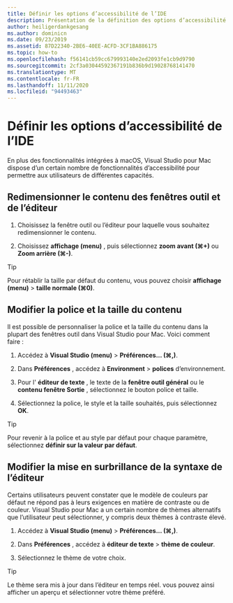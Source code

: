 ```yaml
---
title: Définir les options d’accessibilité de l’IDE
description: Présentation de la définition des options d’accessibilité dans Visual Studio pour Mac
author: heiligerdankgesang
ms.author: dominicn
ms.date: 09/23/2019
ms.assetid: 87D22340-2BE6-40EE-ACFD-3CF1BA886175
ms.topic: how-to
ms.openlocfilehash: f56141cb59cc679993140e2ed2093fe1cb9d9790
ms.sourcegitcommit: 2cf3a03044592367191b836b9d19028768141470
ms.translationtype: MT
ms.contentlocale: fr-FR
ms.lasthandoff: 11/11/2020
ms.locfileid: "94493463"
---
```

# <a name="set-ide-accessibility-options"></a>Définir les options d’accessibilité de l’IDE

En plus des fonctionnalités intégrées à macOS, Visual Studio pour Mac dispose d’un certain nombre de fonctionnalités d’accessibilité pour permettre aux utilisateurs de différentes capacités.

## <a name="resize-tool-windows-and-editor-content"></a>Redimensionner le contenu des fenêtres outil et de l’éditeur

1. Choisissez la fenêtre outil ou l’éditeur pour laquelle vous souhaitez redimensionner le contenu.

1. Choisissez **affichage (menu)** , puis sélectionnez **zoom avant (&#8984;+)** ou **Zoom arrière (&#8984;-)**.

> [!TIP]
> Pour rétablir la taille par défaut du contenu, vous pouvez choisir **affichage (menu)**  >  **taille normale (&#8984;0)**.

## <a name="change-the-content-font-and-size"></a>Modifier la police et la taille du contenu

Il est possible de personnaliser la police et la taille du contenu dans la plupart des fenêtres outil dans Visual Studio pour Mac. Voici comment faire :

1. Accédez à **Visual Studio (menu)**  >  **Préférences... (&#8984;,)**.

1. Dans **Préférences** , accédez à **Environment**  >  **polices** d’environnement.

1. Pour l' **éditeur de texte** , le texte de la **fenêtre outil général** ou le **contenu fenêtre Sortie** , sélectionnez le bouton police et taille.

1. Sélectionnez la police, le style et la taille souhaités, puis sélectionnez **OK**.

> [!TIP]
> Pour revenir à la police et au style par défaut pour chaque paramètre, sélectionnez **définir sur la valeur par défaut**.

## <a name="change-the-editor-syntax-highlighting"></a>Modifier la mise en surbrillance de la syntaxe de l’éditeur

Certains utilisateurs peuvent constater que le modèle de couleurs par défaut ne répond pas à leurs exigences en matière de contraste ou de couleur. Visual Studio pour Mac a un certain nombre de thèmes alternatifs que l’utilisateur peut sélectionner, y compris deux thèmes à contraste élevé.

1. Accédez à **Visual Studio (menu)**  >  **Préférences... (&#8984;,)**.

1. Dans **Préférences** , accédez à **éditeur de texte**  >  **thème de couleur**.

1. Sélectionnez le thème de votre choix.

> [!TIP]
> Le thème sera mis à jour dans l’éditeur en temps réel. vous pouvez ainsi afficher un aperçu et sélectionner votre thème préféré.